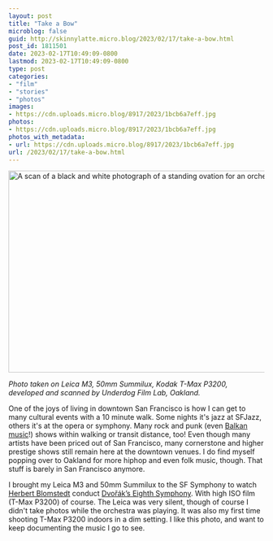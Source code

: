 ```yaml
---
layout: post
title: "Take a Bow"
microblog: false
guid: http://skinnylatte.micro.blog/2023/02/17/take-a-bow.html
post_id: 1811501
date: 2023-02-17T10:49:09-0800
lastmod: 2023-02-17T10:49:09-0800
type: post
categories:
- "film"
- "stories"
- "photos"
images:
- https://cdn.uploads.micro.blog/8917/2023/1bcb6a7eff.jpg
photos:
- https://cdn.uploads.micro.blog/8917/2023/1bcb6a7eff.jpg
photos_with_metadata:
- url: https://cdn.uploads.micro.blog/8917/2023/1bcb6a7eff.jpg
url: /2023/02/17/take-a-bow.html
---
```

<img src="uploads/2023/1bcb6a7eff.jpg" width="600" height="397" alt="A scan of a black and white photograph of a standing ovation for an orchestra" />

*Photo taken on Leica M3, 50mm Summilux, Kodak T-Max P3200, developed and scanned by Underdog Film Lab, Oakland.*

One of the joys of living in downtown San Francisco is how I can get to many cultural events with a 10 minute walk. Some nights it's jazz at SFJazz, others it's at the opera or symphony. Many rock and punk (even [Balkan music](https://wl.seetickets.us/event/KAFANA-BALKAN/527965?afflky=RickshawStop)!) shows within walking or transit distance, too! Even though many artists have been priced out of San Francisco, many cornerstone and higher prestige shows still remain here at the downtown venues. I do find myself popping over to Oakland for more hiphop and even folk music, though. That stuff is barely in San Francisco anymore.

I brought my Leica M3 and 50mm Summilux to the SF Symphony to watch [Herbert Blomstedt](https://en.wikipedia.org/wiki/Herbert_Blomstedt) conduct [Dvořák’s Eighth Symphony](https://www.sfsymphony.org/Buy-Tickets/2022-23/Blomstedt-Conducts-Dvorak). With high ISO film (T-Max P3200) of course. The Leica was very silent, though of course I didn't take photos while the orchestra was playing. It was also my first time shooting T-Max P3200 indoors in a dim setting. I like this photo, and want to keep documenting the music I go to see.
